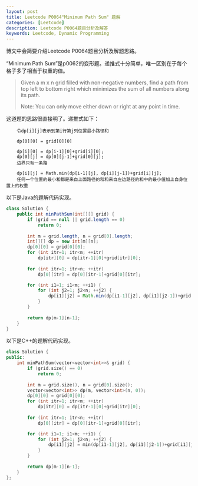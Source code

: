 ```yaml
---
layout: post
title: Leetcode P0064"Minimum Path Sum" 题解
categories: [Leetcode]
description: Leetcode P0064题目分析及解答
keywords: Leetcode, Dynamic Programming
---
```


博文中会简要介绍Leetcode P0064题目分析及解题思路。

“Minimum Path Sum”是p0062的变形题。递推式十分简单，唯一区别在于每个格子多了相当于权重的值。

> Given a m x n grid filled with non-negative numbers, find a path from top left to bottom right which minimizes the sum of all numbers along its path.
> 
> Note: You can only move either down or right at any point in time.

这道题的思路很直接明了。递推式如下：
```
    令dp[i][j]表示到第i行第j列位置最小路径和
    
    dp[0][0] = grid[0][0]

    dp[i][0] = dp[i-1][0]+grid[i][0];
    dp[0][j] = dp[0][j-1]+grid[0][j];
    边界只有一条路

    dp[i][j] = Math.min(dp[i-1][j], dp[i][j-1])+grid[i][j];
    任何一个位置的最小和都是来自上面路径的和和来自左边路径的和中的最小值加上自身位置上的权重
```

以下是Java的题解代码实现。
```java
class Solution {
    public int minPathSum(int[][] grid) {
        if (grid == null || grid.length == 0)
            return 0;
        
        int m = grid.length, n = grid[0].length;
        int[][] dp = new int[m][n];
        dp[0][0] = grid[0][0];
        for (int itr=1; itr<m; ++itr) 
            dp[itr][0] = dp[itr-1][0]+grid[itr][0];
        
        for (int itr=1; itr<n; ++itr) 
            dp[0][itr] = dp[0][itr-1]+grid[0][itr];

        for (int i1=1; i1<m; ++i1) {
            for (int j2=1; j2<n; ++j2) {
                dp[i1][j2] = Math.min(dp[i1-1][j2], dp[i1][j2-1])+grid[i1][j2];
            }
        }
        
        return dp[m-1][n-1];
    }
}
```

以下是C++的题解代码实现。
```cpp
class Solution {
public:
    int minPathSum(vector<vector<int>>& grid) {
        if (grid.size() == 0)
            return 0;
        
        int m = grid.size(), n = grid[0].size();
        vector<vector<int>> dp(m, vector<int>(n, 0));
        dp[0][0] = grid[0][0];
        for (int itr=1; itr<m; ++itr) 
            dp[itr][0] = dp[itr-1][0]+grid[itr][0];
        
        for (int itr=1; itr<n; ++itr) 
            dp[0][itr] = dp[0][itr-1]+grid[0][itr];

        for (int i1=1; i1<m; ++i1) {
            for (int j2=1; j2<n; ++j2) {
                dp[i1][j2] = min(dp[i1-1][j2], dp[i1][j2-1])+grid[i1][j2];
            }
        }
        
        return dp[m-1][n-1];
    }
};
```